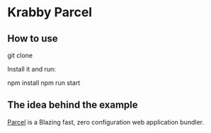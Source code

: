 # Krabby Parcel

## How to use

git clone

Install it and run:

npm install
npm run start

## The idea behind the example

[Parcel](https://github.com/parcel-bundler/parcel) is a Blazing fast, zero configuration web application bundler.
